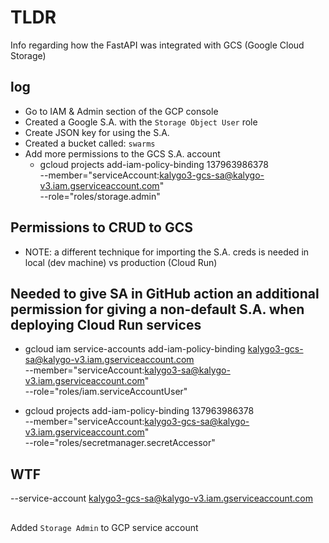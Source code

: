 # TLDR

Info regarding how the FastAPI was integrated with GCS (Google Cloud Storage)

## log

- Go to IAM & Admin section of the GCP console
- Created a Google S.A. with the `Storage Object User` role
- Create JSON key for using the S.A.
- Created a bucket called: `swarms`
- Add more permissions to the GCS S.A. account
  - gcloud projects add-iam-policy-binding 137963986378 \
    --member="serviceAccount:kalygo3-gcs-sa@kalygo-v3.iam.gserviceaccount.com" \
    --role="roles/storage.admin"

## Permissions to CRUD to GCS

- NOTE: a different technique for importing the S.A. creds is needed in local (dev machine) vs production (Cloud Run)


## Needed to give SA in GitHub action an additional permission for giving a non-default S.A. when deploying Cloud Run services

- gcloud iam service-accounts add-iam-policy-binding kalygo3-gcs-sa@kalygo-v3.iam.gserviceaccount.com \
  --member="serviceAccount:kalygo3-sa@kalygo-v3.iam.gserviceaccount.com" \
  --role="roles/iam.serviceAccountUser"

- gcloud projects add-iam-policy-binding 137963986378 \
  --member="serviceAccount:kalygo3-gcs-sa@kalygo-v3.iam.gserviceaccount.com" \
  --role="roles/secretmanager.secretAccessor"

## WTF

--service-account kalygo3-gcs-sa@kalygo-v3.iam.gserviceaccount.com

##

Added `Storage Admin` to GCP service account